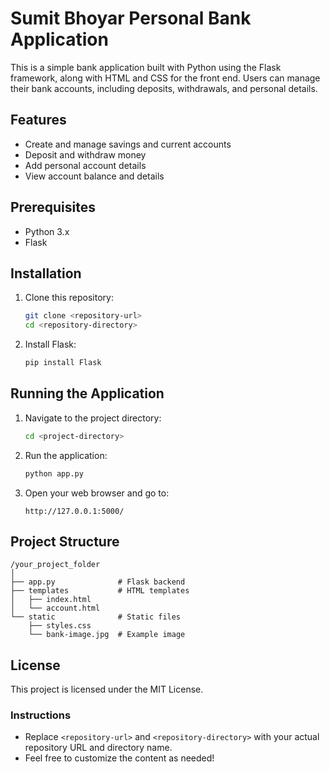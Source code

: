 # Sumit Bhoyar Personal Bank Application

This is a simple bank application built with Python using the Flask framework, along with HTML and CSS for the front end. Users can manage their bank accounts, including deposits, withdrawals, and personal details.

## Features

- Create and manage savings and current accounts
- Deposit and withdraw money
- Add personal account details
- View account balance and details

## Prerequisites

- Python 3.x
- Flask

## Installation

1. Clone this repository:
   ```bash
   git clone <repository-url>
   cd <repository-directory>
   ```

2. Install Flask:
   ```bash
   pip install Flask
   ```

## Running the Application

1. Navigate to the project directory:
   ```bash
   cd <project-directory>
   ```

2. Run the application:
   ```bash
   python app.py
   ```

3. Open your web browser and go to:
   ```
   http://127.0.0.1:5000/
   ```

## Project Structure

```
/your_project_folder
│
├── app.py              # Flask backend
├── templates           # HTML templates
│   ├── index.html
│   └── account.html
└── static              # Static files
    ├── styles.css
    └── bank-image.jpg  # Example image
```

## License

This project is licensed under the MIT License.


### Instructions
- Replace `<repository-url>` and `<repository-directory>` with your actual repository URL and directory name.
- Feel free to customize the content as needed!